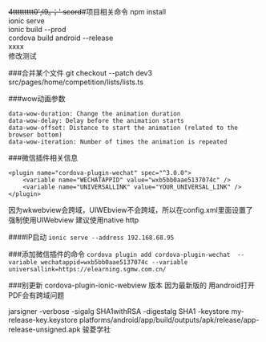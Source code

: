 ~~4ttttttttt0';l9。；'    scord~~#项目相关命令
npm install  
ionic serve  
ionic build --prod  
cordova build android --release  
xxxx  
修改测试

###合并某个文件
git checkout --patch dev3 src/pages/home/competition/lists/lists.ts 

###wow动画参数  
```
data-wow-duration: Change the animation duration  
data-wow-delay: Delay before the animation starts  
data-wow-offset: Distance to start the animation (related to the browser bottom)  
data-wow-iteration: Number of times the animation is repeated  
```

###微信插件相关信息
```
<plugin name="cordova-plugin-wechat" spec="^3.0.0">
    <variable name="WECHATAPPID" value="wxb5bb0aae5137074c" />
    <variable name="UNIVERSALLINK" value="YOUR_UNIVERSAL_LINK" />
</plugin>
```

因为wkwebview会跨域，UIWEbview不会跨域，所以在config.xml里面设置了 强制使用UIWebview 建议使用native http
<feature name="CDVWKWebViewEngine">
        <param name="ios-package" value="CDVWKWebViewEngine" />
    </feature>
    <preference name="CordovaWebViewEngine" value="CDVUIWebViewEngine" />

####IP启动
```ionic serve --address 192.168.68.95``` 

###添加微信插件的命令
```cordova plugin add cordova-plugin-wechat  --variable wechatappid=wxb5bb0aae5137074c --variable universallink=https://elearning.sgmw.com.cn/```

###别更新 cordova-plugin-ionic-webview 版本 因为最新版的 用android打开PDF会有跨域问题

jarsigner -verbose -sigalg SHA1withRSA -digestalg SHA1 -keystore my-release-key.keystore platforms/android/app/build/outputs/apk/release/app-release-unsigned.apk 骏菱学社
